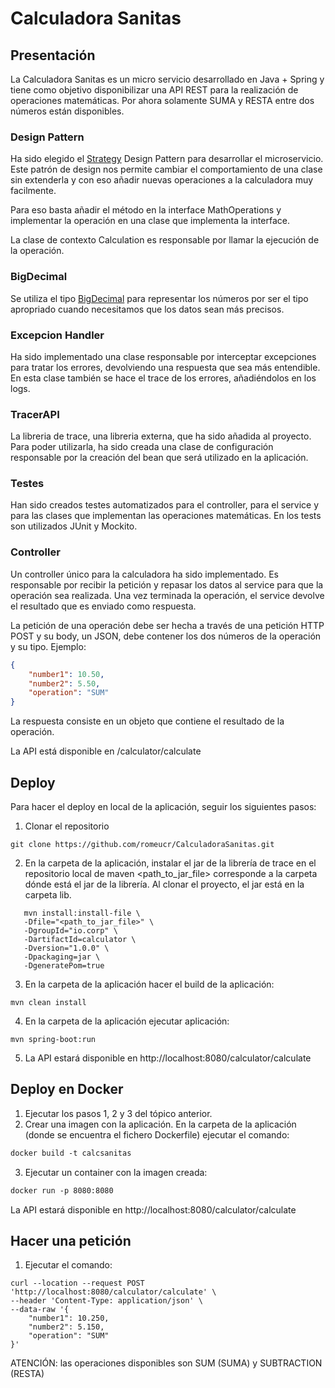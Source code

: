 # Calculadora Sanitas

## Presentación
La Calculadora Sanitas es un micro servicio desarrollado en Java + Spring y tiene como
objetivo disponibilizar una API REST para la realización de operaciones matemáticas.
Por ahora solamente SUMA y RESTA entre dos números están disponibles.

### Design Pattern
Ha sido elegido el [Strategy](https://refactoring.guru/es/design-patterns/strategy/java/example) Design Pattern para desarrollar el microservicio.
Este patrón de design nos permite cambiar el comportamiento de una clase sin extenderla y con eso añadir nuevas operaciones a la calculadora muy facilmente.

Para eso basta añadir el método en la interface MathOperations y implementar la operación en una clase que implementa la interface.

La clase de contexto Calculation es responsable por llamar la ejecución de la operación.

### BigDecimal
Se utiliza el tipo [BigDecimal](https://docs.oracle.com/javase/7/docs/api/java/math/BigDecimal.html) para
representar los números por ser el tipo apropriado cuando necesitamos que los datos sean más precisos.

### Excepcion Handler
Ha sido implementado una clase responsable por interceptar excepciones para tratar los errores, devolviendo una respuesta
que sea más entendible. En esta clase también se hace el trace de los errores, añadiéndolos en los logs.

### TracerAPI
La libreria de trace, una libreria externa, que ha sido añadida al proyecto. Para poder utilizarla, ha sido creada una clase de
configuración responsable por la creación del bean que será utilizado en la aplicación.

### Testes
Han sido creados testes automatizados para el controller, para el service y para las clases que implementan las operaciones
matemáticas. En los tests son utilizados JUnit y Mockito.

### Controller
Un controller único para la calculadora ha sido implementado. Es responsable por recibir la petición y repasar los
datos al service para que la operación sea realizada. Una vez terminada la operación, el service devolve el
resultado que es enviado como respuesta.

La petición de una operación debe ser hecha a través de una petición HTTP POST y su body, un JSON, debe contener los dos
números de la operación y su tipo. Ejemplo:
````json
{
    "number1": 10.50,
    "number2": 5.50,
    "operation": "SUM"
}
````
La respuesta consiste en un objeto que contiene el resultado de la operación.

La API está disponible en /calculator/calculate

## Deploy
Para hacer el deploy en local de la aplicación, seguir los siguientes pasos:
1) Clonar el repositorio
```shell
git clone https://github.com/romeucr/CalculadoraSanitas.git
```
2) En la carpeta de la aplicación, instalar el jar de la librería de trace en el repositorio local de maven <path_to_jar_file> corresponde
   a la carpeta dónde está el jar de la librería. Al clonar el proyecto, el jar está en la carpeta lib.
```shell
   mvn install:install-file \
   -Dfile="<path_to_jar_file>" \
   -DgroupId="io.corp" \
   -DartifactId=calculator \
   -Dversion="1.0.0" \
   -Dpackaging=jar \
   -DgeneratePom=true
```
3) En la carpeta de la aplicación hacer el build de la aplicación:
````shell
mvn clean install
````
4) En la carpeta de la aplicación ejecutar aplicación:
````shell
mvn spring-boot:run
````

5) La API estará disponible en http://localhost:8080/calculator/calculate
## Deploy en Docker
1) Ejecutar los pasos 1, 2 y 3 del tópico anterior.
2) Crear una imagen con la aplicación. En la carpeta de la aplicación (donde se encuentra el fichero Dockerfile)
   ejecutar el comando:
````dockerfile
docker build -t calcsanitas
````
3) Ejecutar un container con la imagen creada:
````dockerfile
docker run -p 8080:8080
````
La API estará disponible en http://localhost:8080/calculator/calculate

## Hacer una petición
1) Ejecutar el comando:
````shell
curl --location --request POST 'http://localhost:8080/calculator/calculate' \
--header 'Content-Type: application/json' \
--data-raw '{
    "number1": 10.250,
    "number2": 5.150,
    "operation": "SUM"
}'
````
ATENCIÓN: las operaciones disponibles son SUM (SUMA) y SUBTRACTION (RESTA)